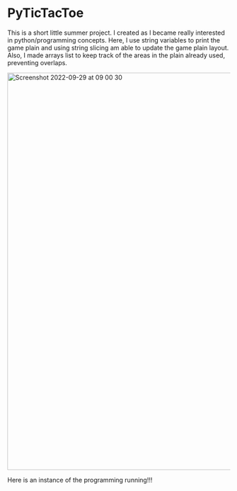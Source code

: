 # PyTicTacToe
This is a short little summer project. I created as I became really interested in python/programming concepts. Here, I use string variables to print the game plain and using string slicing am able to update the game plain layout. Also, I made arrays list to keep track of the areas in the plain already used, preventing overlaps.

<img width="897" alt="Screenshot 2022-09-29 at 09 00 30" src="https://user-images.githubusercontent.com/98497946/192974912-472bc7e7-d02f-48e5-b2a7-e81d4b0fe0e0.png">


Here is an instance of the programming running!!!
